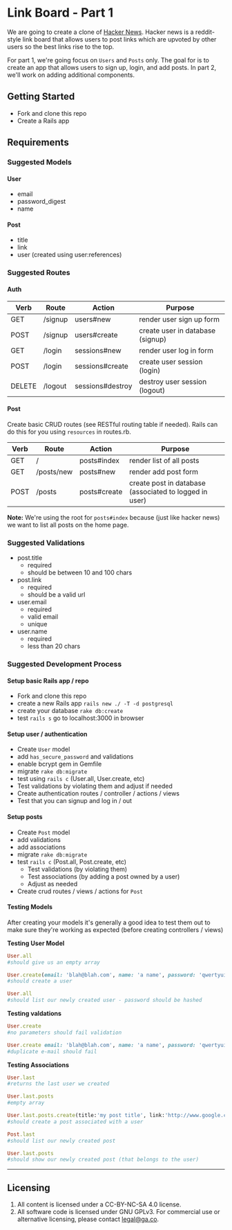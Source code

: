 # Link Board - Part 1

We are going to create a clone of [Hacker News](https://news.ycombinator.com/). Hacker news is a reddit-style link board that allows users to post links which are upvoted by other users so the best links rise to the top.

For part 1, we're going focus on `Users` and `Posts` only. The goal for is to create an app that allows users to sign up, login, and add posts. In part 2, we'll work on adding additional components.

## Getting Started

* Fork and clone this repo
* Create a Rails app

## Requirements

### Suggested Models

#### User
* email
* password_digest
* name

#### Post
* title
* link
* user (created using user:references)


### Suggested Routes

#### Auth

| Verb   | Route   | Action           | Purpose                          |
|--------|---------|------------------|----------------------------------|
| GET    | /signup | users#new        | render user sign up form         | 
| POST   | /signup | users#create     | create user in database (signup) | 
| GET    | /login  | sessions#new     | render user log in form          |
| POST   | /login  | sessions#create  | create user session (login)      |
| DELETE | /logout | sessions#destroy | destroy user session (logout)    |

#### Post

Create basic CRUD routes (see RESTful routing table if needed). Rails can do this for you using `resources` in routes.rb.

| Verb | Route      | Action       | Purpose                                                |
|------|------------|--------------|--------------------------------------------------------|
| GET  | /          | posts#index  | render list of all posts                               | 
| GET  | /posts/new | posts#new    | render add post form                                   | 
| POST | /posts     | posts#create | create post in database (associated to logged in user) | 

**Note:** We're using the root for `posts#index` because (just like hacker news) we want to list all posts on the home page.

### Suggested Validations

* post.title
  * required
  * should be between 10 and 100 chars
* post.link
  * required
  * should be a valid url
* user.email
  * required
  * valid email
  * unique
* user.name
  * required
  * less than 20 chars

### Suggested Development Process

#### Setup basic Rails app / repo

* Fork and clone this repo
* create a new Rails app `rails new ./ -T -d postgresql`
* create your database `rake db:create`
* test `rails s` go to localhost:3000 in browser

#### Setup user / authentication

* Create `User` model
* add `has_secure_password` and validations
* enable bcrypt gem in Gemfile
* migrate `rake db:migrate`
* test using `rails c` (User.all, User.create, etc)
* Test validations by violating them and adjust if needed
* Create authentication routes / controller / actions / views
* Test that you can signup and log in / out

#### Setup posts

* Create `Post` model
* add validations
* add associations
* migrate `rake db:migrate`
* test `rails c` (Post.all, Post.create, etc)
  * Test validations (by violating them)
  * Test associations (by adding a post owned by a user)
  * Adjust as needed
* Create crud routes / views / actions for `Post`

#### Testing Models

After creating your models it's generally a good idea to test them out to make sure they're working as expected (before creating controllers / views)

**Testing User Model**

```ruby
User.all
#should give us an empty array

User.create(email: 'blah@blah.com', name: 'a name', password: 'qwertyuiop')
#should create a user

User.all
#should list our newly created user - password should be hashed
```

**Testing valdations**

```ruby
User.create 
#no parameters should fail validation

User.create email: 'blah@blah.com', name: 'a name', password: 'qwertyuiop'
#duplicate e-mail should fail
```

**Testing Associations**

```ruby
User.last
#returns the last user we created

User.last.posts
#empty array

User.last.posts.create(title:'my post title', link:'http://www.google.com')
#should create a post associated with a user

Post.last
#should list our newly created post

User.last.posts
#should show our newly created post (that belongs to the user)
```



---

## Licensing
1. All content is licensed under a CC-BY-NC-SA 4.0 license.
2. All software code is licensed under GNU GPLv3. For commercial use or alternative licensing, please contact legal@ga.co.
